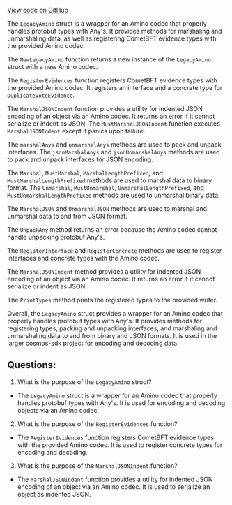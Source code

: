 [View code on GitHub](https://github.com/cosmos/cosmos-sdk.git/codec/amino.go)

The `LegacyAmino` struct is a wrapper for an Amino codec that properly handles protobuf types with Any's. It provides methods for marshaling and unmarshaling data, as well as registering CometBFT evidence types with the provided Amino codec. 

The `NewLegacyAmino` function returns a new instance of the `LegacyAmino` struct with a new Amino codec. 

The `RegisterEvidences` function registers CometBFT evidence types with the provided Amino codec. It registers an interface and a concrete type for `DuplicateVoteEvidence`. 

The `MarshalJSONIndent` function provides a utility for indented JSON encoding of an object via an Amino codec. It returns an error if it cannot serialize or indent as JSON. The `MustMarshalJSONIndent` function executes `MarshalJSONIndent` except it panics upon failure. 

The `marshalAnys` and `unmarshalAnys` methods are used to pack and unpack interfaces. The `jsonMarshalAnys` and `jsonUnmarshalAnys` methods are used to pack and unpack interfaces for JSON encoding. 

The `Marshal`, `MustMarshal`, `MarshalLengthPrefixed`, and `MustMarshalLengthPrefixed` methods are used to marshal data to binary format. The `Unmarshal`, `MustUnmarshal`, `UnmarshalLengthPrefixed`, and `MustUnmarshalLengthPrefixed` methods are used to unmarshal binary data. 

The `MarshalJSON` and `UnmarshalJSON` methods are used to marshal and unmarshal data to and from JSON format. 

The `UnpackAny` method returns an error because the Amino codec cannot handle unpacking protobuf Any's. 

The `RegisterInterface` and `RegisterConcrete` methods are used to register interfaces and concrete types with the Amino codec. 

The `MarshalJSONIndent` method provides a utility for indented JSON encoding of an object via an Amino codec. It returns an error if it cannot serialize or indent as JSON. 

The `PrintTypes` method prints the registered types to the provided writer. 

Overall, the `LegacyAmino` struct provides a wrapper for an Amino codec that properly handles protobuf types with Any's. It provides methods for registering types, packing and unpacking interfaces, and marshaling and unmarshaling data to and from binary and JSON formats. It is used in the larger cosmos-sdk project for encoding and decoding data.
## Questions: 
 1. What is the purpose of the `LegacyAmino` struct?
- The `LegacyAmino` struct is a wrapper for an Amino codec that properly handles protobuf types with Any's. It is used for encoding and decoding objects via an Amino codec.

2. What is the purpose of the `RegisterEvidences` function?
- The `RegisterEvidences` function registers CometBFT evidence types with the provided Amino codec. It is used to register concrete types for encoding and decoding.

3. What is the purpose of the `MarshalJSONIndent` function?
- The `MarshalJSONIndent` function provides a utility for indented JSON encoding of an object via an Amino codec. It is used to serialize an object as indented JSON.